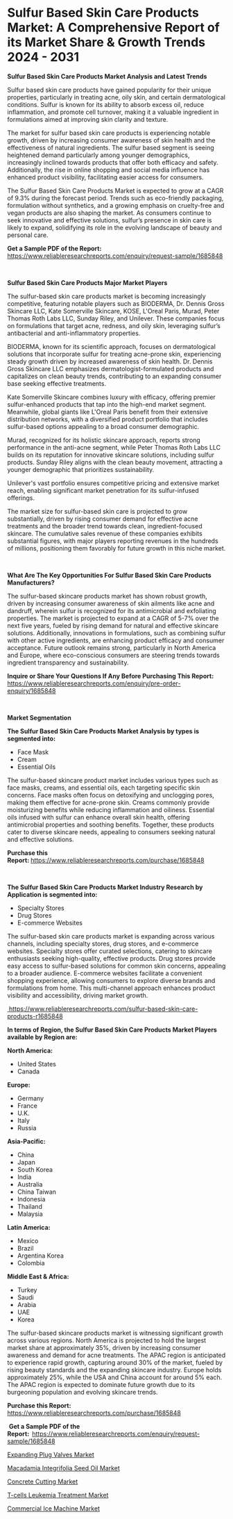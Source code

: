 <p><h1>Sulfur Based Skin Care Products Market: A Comprehensive Report of its Market Share & Growth Trends 2024 - 2031</h1></p><p><strong>Sulfur Based Skin Care Products Market Analysis and Latest Trends</strong></p>
<p><p>Sulfur based skin care products have gained popularity for their unique properties, particularly in treating acne, oily skin, and certain dermatological conditions. Sulfur is known for its ability to absorb excess oil, reduce inflammation, and promote cell turnover, making it a valuable ingredient in formulations aimed at improving skin clarity and texture.</p><p>The market for sulfur based skin care products is experiencing notable growth, driven by increasing consumer awareness of skin health and the effectiveness of natural ingredients. The sulfur based segment is seeing heightened demand particularly among younger demographics, increasingly inclined towards products that offer both efficacy and safety. Additionally, the rise in online shopping and social media influence has enhanced product visibility, facilitating easier access for consumers.</p><p>The Sulfur Based Skin Care Products Market is expected to grow at a CAGR of 9.3% during the forecast period. Trends such as eco-friendly packaging, formulation without synthetics, and a growing emphasis on cruelty-free and vegan products are also shaping the market. As consumers continue to seek innovative and effective solutions, sulfur’s presence in skin care is likely to expand, solidifying its role in the evolving landscape of beauty and personal care.</p></p>
<p><strong>Get a Sample PDF of the Report:&nbsp;</strong> <a href="https://www.reliableresearchreports.com/enquiry/request-sample/1685848?utm_campaign=32&utm_medium=2&utm_source=Github&utm_content=ia&utm_term=17122024&utm_id=sulfur-based-skin-care-products">https://www.reliableresearchreports.com/enquiry/request-sample/1685848</a></p>
<p>&nbsp;</p>
<p><strong>Sulfur Based Skin Care Products Major Market Players</strong></p>
<p><p>The sulfur-based skin care products market is becoming increasingly competitive, featuring notable players such as BIODERMA, Dr. Dennis Gross Skincare LLC, Kate Somerville Skincare, KOSE, L'Oreal Paris, Murad, Peter Thomas Roth Labs LLC, Sunday Riley, and Unilever. These companies focus on formulations that target acne, redness, and oily skin, leveraging sulfur’s antibacterial and anti-inflammatory properties.</p><p>BIODERMA, known for its scientific approach, focuses on dermatological solutions that incorporate sulfur for treating acne-prone skin, experiencing steady growth driven by increased awareness of skin health. Dr. Dennis Gross Skincare LLC emphasizes dermatologist-formulated products and capitalizes on clean beauty trends, contributing to an expanding consumer base seeking effective treatments.</p><p>Kate Somerville Skincare combines luxury with efficacy, offering premier sulfur-enhanced products that tap into the high-end market segment. Meanwhile, global giants like L'Oreal Paris benefit from their extensive distribution networks, with a diversified product portfolio that includes sulfur-based options appealing to a broad consumer demographic.</p><p>Murad, recognized for its holistic skincare approach, reports strong performance in the anti-acne segment, while Peter Thomas Roth Labs LLC builds on its reputation for innovative skincare solutions, including sulfur products. Sunday Riley aligns with the clean beauty movement, attracting a younger demographic that prioritizes sustainability.</p><p>Unilever's vast portfolio ensures competitive pricing and extensive market reach, enabling significant market penetration for its sulfur-infused offerings. </p><p>The market size for sulfur-based skin care is projected to grow substantially, driven by rising consumer demand for effective acne treatments and the broader trend towards clean, ingredient-focused skincare. The cumulative sales revenue of these companies exhibits substantial figures, with major players reporting revenues in the hundreds of millions, positioning them favorably for future growth in this niche market.</p></p>
<p>&nbsp;</p>
<p><strong>What Are The Key Opportunities For Sulfur Based Skin Care Products Manufacturers?</strong></p>
<p><p>The sulfur-based skincare products market has shown robust growth, driven by increasing consumer awareness of skin ailments like acne and dandruff, wherein sulfur is recognized for its antimicrobial and exfoliating properties. The market is projected to expand at a CAGR of 5-7% over the next five years, fueled by rising demand for natural and effective skincare solutions. Additionally, innovations in formulations, such as combining sulfur with other active ingredients, are enhancing product efficacy and consumer acceptance. Future outlook remains strong, particularly in North America and Europe, where eco-conscious consumers are steering trends towards ingredient transparency and sustainability.</p></p>
<p><strong>Inquire or Share Your Questions If Any Before Purchasing This Report:</strong> <a href="https://www.reliableresearchreports.com/enquiry/pre-order-enquiry/1685848?utm_campaign=32&utm_medium=2&utm_source=Github&utm_content=ia&utm_term=17122024&utm_id=sulfur-based-skin-care-products">https://www.reliableresearchreports.com/enquiry/pre-order-enquiry/1685848</a></p>
<p>&nbsp;</p>
<p><strong>Market Segmentation</strong></p>
<p><strong>The Sulfur Based Skin Care Products Market Analysis by types is segmented into:</strong></p>
<p><ul><li>Face Mask</li><li>Cream</li><li>Essential Oils</li></ul></p>
<p><p>The sulfur-based skincare product market includes various types such as face masks, creams, and essential oils, each targeting specific skin concerns. Face masks often focus on detoxifying and unclogging pores, making them effective for acne-prone skin. Creams commonly provide moisturizing benefits while reducing inflammation and oiliness. Essential oils infused with sulfur can enhance overall skin health, offering antimicrobial properties and soothing benefits. Together, these products cater to diverse skincare needs, appealing to consumers seeking natural and effective solutions.</p></p>
<p><strong>Purchase this Report:&nbsp;</strong><a href="https://www.reliableresearchreports.com/purchase/1685848?utm_campaign=32&utm_medium=2&utm_source=Github&utm_content=ia&utm_term=17122024&utm_id=sulfur-based-skin-care-products">https://www.reliableresearchreports.com/purchase/1685848</a></p>
<p>&nbsp;</p>
<p><strong>The Sulfur Based Skin Care Products Market Industry Research by Application is segmented into:</strong></p>
<p><ul><li>Specialty Stores</li><li>Drug Stores</li><li>E-commerce Websites</li></ul></p>
<p><p>The sulfur-based skin care products market is expanding across various channels, including specialty stores, drug stores, and e-commerce websites. Specialty stores offer curated selections, catering to skincare enthusiasts seeking high-quality, effective products. Drug stores provide easy access to sulfur-based solutions for common skin concerns, appealing to a broader audience. E-commerce websites facilitate a convenient shopping experience, allowing consumers to explore diverse brands and formulations from home. This multi-channel approach enhances product visibility and accessibility, driving market growth.</p></p>
<p><a href="https://www.reliableresearchreports.com/sulfur-based-skin-care-products-r1685848?utm_campaign=32&utm_medium=2&utm_source=Github&utm_content=ia&utm_term=17122024&utm_id=sulfur-based-skin-care-products">&nbsp;https://www.reliableresearchreports.com/sulfur-based-skin-care-products-r1685848</a></p>
<p><strong>In terms of Region, the Sulfur Based Skin Care Products Market Players available by Region are:</strong></p>
<p>
    <p> <strong> North America: </strong>
        <ul>
            <li>United States</li>
            <li>Canada</li>
        </ul>
        </p> 
    <p> <strong> Europe: </strong>
        <ul>
            <li>Germany</li>
            <li>France</li>
            <li>U.K.</li>
            <li>Italy</li>
            <li>Russia</li>
        </ul>
        </p> 
    <p> <strong> Asia-Pacific: </strong>
        <ul>
            <li>China</li>
            <li>Japan</li>
            <li>South Korea</li>
            <li>India</li>
            <li>Australia</li>
            <li>China Taiwan</li>
            <li>Indonesia</li>
            <li>Thailand</li>
            <li>Malaysia</li>
        </ul>
        </p> 
    <p> <strong> Latin America: </strong>
        <ul>
            <li>Mexico</li>
            <li>Brazil</li>
            <li>Argentina Korea</li>
            <li>Colombia</li>
        </ul>
        </p> 
    <p> <strong> Middle East & Africa: </strong>
        <ul>
            <li>Turkey</li>
            <li>Saudi</li>
            <li>Arabia</li>
            <li>UAE</li>
            <li>Korea</li>
        </ul>
    </p>
    </p>
<p><p>The sulfur-based skincare products market is witnessing significant growth across various regions. North America is projected to hold the largest market share at approximately 35%, driven by increasing consumer awareness and demand for acne treatments. The APAC region is anticipated to experience rapid growth, capturing around 30% of the market, fueled by rising beauty standards and the expanding skincare industry. Europe holds approximately 25%, while the USA and China account for around 5% each. The APAC region is expected to dominate future growth due to its burgeoning population and evolving skincare trends.</p></p>
<p><strong>Purchase this Report: </strong><a href="https://www.reliableresearchreports.com/purchase/1685848?utm_campaign=32&utm_medium=2&utm_source=Github&utm_content=ia&utm_term=17122024&utm_id=sulfur-based-skin-care-products">https://www.reliableresearchreports.com/purchase/1685848</a></p>
<p>&nbsp;<strong>Get a Sample PDF of the Report:&nbsp;&nbsp;</strong><a href="https://www.reliableresearchreports.com/enquiry/request-sample/1685848?utm_campaign=32&utm_medium=2&utm_source=Github&utm_content=ia&utm_term=17122024&utm_id=sulfur-based-skin-care-products">https://www.reliableresearchreports.com/enquiry/request-sample/1685848</a></p>
<p><strong></strong></p>
<p><p><a href="https://www.linkedin.com/pulse/examining-expanding-plug-valves-market-globally-latest-trends-oiphf?utm_campaign=32&utm_medium=2&utm_source=Github&utm_content=ia&utm_term=17122024&utm_id=sulfur-based-skin-care-products">Expanding Plug Valves Market</a></p><p><a href="https://github.com/gerdabatiskzv9/Market-Research-Report-List-1/blob/main/macadamia-integrifolia-seed-oil-market.md?utm_campaign=32&utm_medium=2&utm_source=Github&utm_content=ia&utm_term=17122024&utm_id=sulfur-based-skin-care-products">Macadamia Integrifolia Seed Oil Market</a></p><p><a href="https://www.linkedin.com/pulse/concrete-cutting-market-study-offers-insightful-analysis-sector-8qasf?utm_campaign=32&utm_medium=2&utm_source=Github&utm_content=ia&utm_term=17122024&utm_id=sulfur-based-skin-care-products">Concrete Cutting Market</a></p><p><a href="https://github.com/irfadac/Market-Research-Report-List-5/blob/main/t-cells-leukemia-treatment-market.md?utm_campaign=32&utm_medium=2&utm_source=Github&utm_content=ia&utm_term=17122024&utm_id=sulfur-based-skin-care-products">T-cells Leukemia Treatment Market</a></p><p><a href="https://www.linkedin.com/pulse/overview-commercial-ice-machine-markets-expected-compoundannual-kviyf?utm_campaign=32&utm_medium=2&utm_source=Github&utm_content=ia&utm_term=17122024&utm_id=sulfur-based-skin-care-products">Commercial Ice Machine Market</a></p></p>